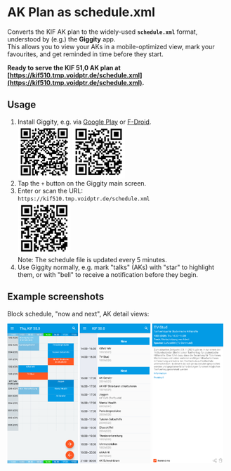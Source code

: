 AK Plan as schedule.xml
=======================

Converts the KIF AK plan to the widely-used **`schedule.xml`** format,
understood by (e.g.) the **Giggity** app.  
This allows you to view your AKs in a mobile-optimized view, mark your
favourites, and get reminded in time before they start.

**Ready to serve the KIF 51,0 AK plan at [https://kif510.tmp.voidptr.de/schedule.xml](https://kif510.tmp.voidptr.de/schedule.xml).**

Usage
-----

1. Install Giggity, e.g. via [Google
   Play](https://play.google.com/store/apps/details?id=net.gaast.giggity) or
   [F-Droid](https://f-droid.org/de/packages/net.gaast.giggity/).  
   <img src="/img/qr-playstore.png" alt="Play Store link" width="25%"/>
   <img src="/img/qr-fdroid.png" alt="F-Droid link" width="25%"/>
2. Tap the `+` button on the Giggity main screen.
3. Enter or scan the URL:  
   `https://kif510.tmp.voidptr.de/schedule.xml`  
   <img src="/img/qr-schedule.png" alt="Schedule file link" width="25%"/><br />
   Note: The schedule file is updated every 5 minutes.
4. Use Giggity normally, e.g. mark "talks" (AKs) with "star" to highlight them,
   or with "bell" to receive a notification before they begin.


Example screenshots
-------------------

Block schedule, "now and next", AK detail views:

<img src="/img/schedule.png" alt="Block schedule view of a KIF event in Giggity" width="32%"/> <img src="/img/nownext.png" alt="Now-and-next view of a KIF event in Giggity" width="32%"/> <img src="/img/detail.png" alt="Detail view of an AK in Giggity" width="32%"/>
